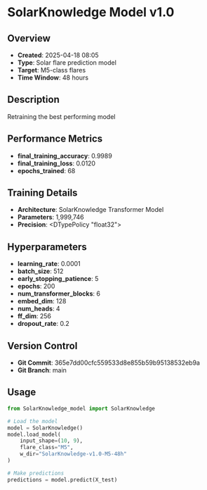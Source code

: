 # SolarKnowledge Model v1.0

## Overview
- **Created**: 2025-04-18 08:05
- **Type**: Solar flare prediction model
- **Target**: M5-class flares
- **Time Window**: 48 hours

## Description
Retraining the best performing model

## Performance Metrics
- **final_training_accuracy**: 0.9989
- **final_training_loss**: 0.0120
- **epochs_trained**: 68


## Training Details
- **Architecture**: SolarKnowledge Transformer Model
- **Parameters**: 1,999,746
- **Precision**: <DTypePolicy "float32">

## Hyperparameters
- **learning_rate**: 0.0001
- **batch_size**: 512
- **early_stopping_patience**: 5
- **epochs**: 200
- **num_transformer_blocks**: 6
- **embed_dim**: 128
- **num_heads**: 4
- **ff_dim**: 256
- **dropout_rate**: 0.2

## Version Control
- **Git Commit**: 365e7dd00cfc559533d8e855b59b95138532eb9a
- **Git Branch**: main

## Usage
```python
from SolarKnowledge_model import SolarKnowledge

# Load the model
model = SolarKnowledge()
model.load_model(
    input_shape=(10, 9), 
    flare_class="M5", 
    w_dir="SolarKnowledge-v1.0-M5-48h"
)

# Make predictions
predictions = model.predict(X_test)
```
